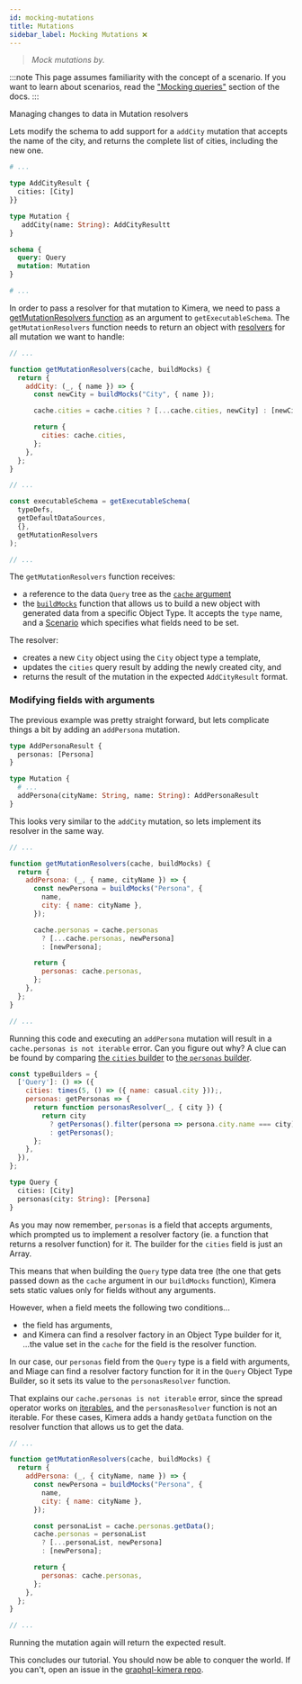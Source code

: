 ```yaml
---
id: mocking-mutations
title: Mutations
sidebar_label: Mocking Mutations ❌
---
```


> _Mock mutations by._

:::note
This page assumes familiarity with the concept of a scenario. If you want to learn about scenarios, read the ["Mocking queries"](/graphql-kimera/docs/mocking-queries-scenario) section of the docs.
:::

Managing changes to data in Mutation resolvers

Lets modify the schema to add support for a `addCity` mutation that accepts the name of the city, and returns the complete list of cities, including the new one.

```graphql
# ...

type AddCityResult {
  cities: [City]
}}

type Mutation {
   addCity(name: String): AddCityResultt
}

schema {
  query: Query
  mutation: Mutation
}

# ...
```

In order to pass a resolver for that mutation to Kimera, we need to pass a [getMutationResolvers function](/graphql-kimera/docs/api-get-executable-schema#getmutationresolverscache-buildmocks-context) as an argument to `getExecutableSchema`. The `getMutationResolvers` function needs to return an object with [resolvers](/graphql-kimera/docs/glossary#resolver) for all mutation we want to handle:

```javascript
// ...

function getMutationResolvers(cache, buildMocks) {
  return {
    addCity: (_, { name }) => {
      const newCity = buildMocks("City", { name });

      cache.cities = cache.cities ? [...cache.cities, newCity] : [newCity];

      return {
        cities: cache.cities,
      };
    },
  };
}

// ...

const executableSchema = getExecutableSchema(
  typeDefs,
  getDefaultDataSources,
  {},
  getMutationResolvers
);

// ...
```

The `getMutationResolvers` function receives:

- a reference to the data `Query` tree as the [`cache` argument](/graphql-kimera/docs/api-get-executable-schema#cache)
- the [`buildMocks`](/graphql-kimera/docs/api-build-mocks) function that allows us to build a new object with generated data from a specific Object Type. It accepts the `type` name, and a [Scenario](/graphql-kimera/docs/scenario) which specifies what fields need to be set.

The resolver:

- creates a new `City` object using the `City` object type a template,
- updates the `cities` query result by adding the newly created city, and
- returns the result of the mutation in the expected `AddCityResult` format.

### Modifying fields with arguments

The previous example was pretty straight forward, but lets complicate things a bit by adding an `addPersona` mutation.

```graphql
type AddPersonaResult {
  personas: [Persona]
}

type Mutation {
  # ...
  addPersona(cityName: String, name: String): AddPersonaResult
}
```

This looks very similar to the `addCity` mutation, so lets implement its resolver in the same way.

```javascript
// ...

function getMutationResolvers(cache, buildMocks) {
  return {
    addPersona: (_, { name, cityName }) => {
      const newPersona = buildMocks("Persona", {
        name,
        city: { name: cityName },
      });

      cache.personas = cache.personas
        ? [...cache.personas, newPersona]
        : [newPersona];

      return {
        personas: cache.personas,
      };
    },
  };
}

// ...
```

Running this code and executing an `addPersona` mutation will result in a `cache.personas is not iterable` error. Can you figure out why? A clue can be found by comparing [the `cities` builder](/graphql-kimera/docs/tutorial-fields-with-args#faking-dependencies) to [the `personas` builder](/graphql-kimera/docs/tutorial-fields-with-args).

```javascript
const typeBuilders = {
  ['Query']: () => ({
    cities: times(5, () => ({ name: casual.city }));,
    personas: getPersonas => {
      return function personasResolver(_, { city }) {
        return city
          ? getPersonas().filter(persona => persona.city.name === city)
          : getPersonas();
      };
    },
  }),
};
```

```graphql
type Query {
  cities: [City]
  personas(city: String): [Persona]
}
```

As you may now remember, `personas` is a field that accepts arguments, which prompted us to implement a resolver factory (ie. a function that returns a resolver function) for it. The builder for the `cities` field is just an Array.

This means that when building the `Query` type data tree (the one that gets passed down as the `cache` argument in our `buildMocks` function), Kimera sets static values only for fields without any arguments.

However, when a field meets the following two conditions...

- the field has arguments,
- and Kimera can find a resolver factory in an Object Type builder for it,
  ...the value set in the `cache` for the field is the resolver function.

In our case, our `personas` field from the `Query` type is a field with arguments, and Miage can find a resolver factory function for it in the `Query` Object Type Builder, so it sets its value to the `personasResolver` function.

That explains our `cache.personas is not iterable` error, since the spread operator works on [iterables](https://javascript.info/iterable), and the `personasResolver` function is not an iterable. For these cases, Kimera adds a handy `getData` function on the resolver function that allows us to get the data.

```javascript
// ...

function getMutationResolvers(cache, buildMocks) {
  return {
    addPersona: (_, { cityName, name }) => {
      const newPersona = buildMocks("Persona", {
        name,
        city: { name: cityName },
      });

      const personaList = cache.personas.getData();
      cache.personas = personaList
        ? [...personaList, newPersona]
        : [newPersona];

      return {
        personas: cache.personas,
      };
    },
  };
}

// ...
```

Running the mutation again will return the expected result.

This concludes our tutorial. You should now be able to conquer the world. If you can't, open an issue in the [graphql-kimera repo](https://github.com/lola-tech/graphql-kimera).
